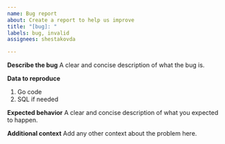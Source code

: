 ```yaml
---
name: Bug report
about: Create a report to help us improve
title: "[bug]: "
labels: bug, invalid
assignees: shestakovda

---
```


**Describe the bug**
A clear and concise description of what the bug is.

**Data to reproduce**
1. Go code
2. SQL if needed

**Expected behavior**
A clear and concise description of what you expected to happen.

**Additional context**
Add any other context about the problem here.
